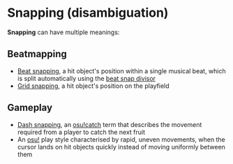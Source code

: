 # Snapping (disambiguation)

**Snapping** can have multiple meanings:

## Beatmapping

- [Beat snapping](/wiki/Beatmapping/Snapping), a hit object's position within a single musical beat, which is split automatically using the [beat snap divisor](/wiki/Client/Beatmap_editor/Beat_Snap_Divisor)
- [Grid snapping](/wiki/Grid_snapping), a hit object's position on the playfield

## Gameplay

- [Dash snapping](/wiki/Gameplay/Dash_snapping), an [osu!catch](/wiki/Game_mode/osu!catch) term that describes the movement required from a player to catch the next fruit
- An [osu!](/wiki/Game_mode/osu!) play style characterised by rapid, uneven movements, when the cursor lands on hit objects quickly instead of moving uniformly between them<!-- TODO: this would be a good addition to /wiki/Play_style -->
